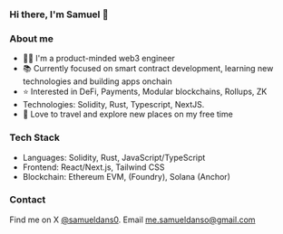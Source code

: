 ### Hi there, I'm Samuel 👋

### About me
- 👨‍💻 I'm a product-minded web3 engineer 
- 📚 Currently focused on smart contract development, learning new technologies and building apps onchain
- ⭐️ Interested in DeFi, Payments, Modular blockchains, Rollups, ZK
-    Technologies: Solidity, Rust, Typescript, NextJS.
- 🌴 Love to travel and explore new places on my free time
  
<!-- 
### Projects
- [savings-vault](https://www.phuture.finance/products/usv) : Crypto's first USDC bond ETF.
- [Phuture DeFi Index](https://www.phuture.finance/products/pdi) : Yield generating DeFi index.
- [Colony Avalanche Index](https://www.phuture.finance/products/cai) : The leading Avalanche index.
- [Single-Sided Liquidity DEX](https://news.bitcoin.com/hydra-chain-claims-its-spot-by-launching-a-native-dex/) | Hydra chain native DEX.
- [Ampnet](https://ampnet.io/) | The Tokenization of Real World Assets.
  -->

### Tech Stack
- Languages: Solidity, Rust, JavaScript/TypeScript
- Frontend: React/Next.js, Tailwind CSS 
- Blockchain: Ethereum EVM, (Foundry), Solana (Anchor)
  
### Contact
Find me on X [@samueldans0](https://twitter.com/samueldans0). Email me.samueldanso@gmail.com
